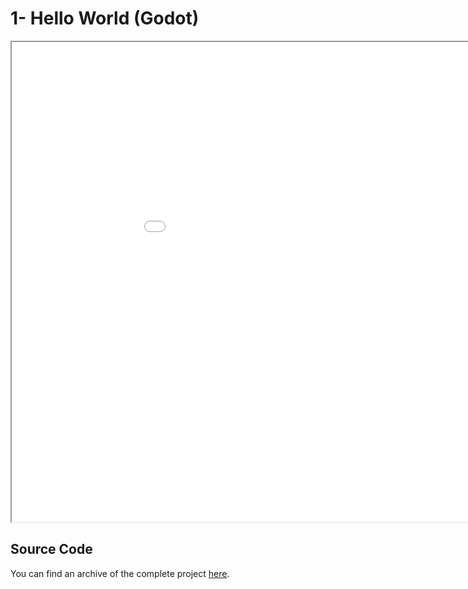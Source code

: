# 1- Hello World (Godot)

<iframe src="../deploy/Godot/index.html" width="1024" height="768"></iframe>

## Source Code

You can find an archive of the complete project [here](/).
